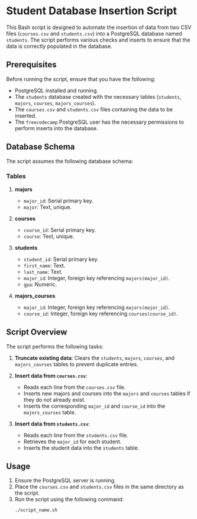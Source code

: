# Student Database Insertion Script

This Bash script is designed to automate the insertion of data from two CSV files (`courses.csv` and `students.csv`) into a PostgreSQL database named `students`. The script performs various checks and inserts to ensure that the data is correctly populated in the database.

## Prerequisites

Before running the script, ensure that you have the following:

- PostgreSQL installed and running.
- The `students` database created with the necessary tables (`students`, `majors`, `courses`, `majors_courses`).
- The `courses.csv` and `students.csv` files containing the data to be inserted.
- The `freecodecamp` PostgreSQL user has the necessary permissions to perform inserts into the database.

## Database Schema

The script assumes the following database schema:

### Tables

1. **majors**
    - `major_id`: Serial primary key.
    - `major`: Text, unique.

2. **courses**
    - `course_id`: Serial primary key.
    - `course`: Text, unique.

3. **students**
    - `student_id`: Serial primary key.
    - `first_name`: Text.
    - `last_name`: Text.
    - `major_id`: Integer, foreign key referencing `majors(major_id)`.
    - `gpa`: Numeric.

4. **majors_courses**
    - `major_id`: Integer, foreign key referencing `majors(major_id)`.
    - `course_id`: Integer, foreign key referencing `courses(course_id)`.


## Script Overview

The script performs the following tasks:

1. **Truncate existing data**: Clears the `students`, `majors`, `courses`, and `majors_courses` tables to prevent duplicate entries.

2. **Insert data from `courses.csv`**:
    - Reads each line from the `courses.csv` file.
    - Inserts new majors and courses into the `majors` and `courses` tables if they do not already exist.
    - Inserts the corresponding `major_id` and `course_id` into the `majors_courses` table.

3. **Insert data from `students.csv`**:
    - Reads each line from the `students.csv` file.
    - Retrieves the `major_id` for each student.
    - Inserts the student data into the `students` table.

## Usage

1. Ensure the PostgreSQL server is running.
2. Place the `courses.csv` and `students.csv` files in the same directory as the script.
3. Run the script using the following command:
    ```bash
    ./script_name.sh
    ```
